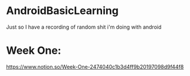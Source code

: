 # AndroidBasicLearning
Just so I have a recording of random shit i'm doing with android

# Week One:
https://www.notion.so/Week-One-2474040c1b3d4ff9b20197098d9f44f8

